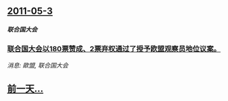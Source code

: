 ## [2011-05-3](/news/2011/05/3/index.md)

##### 联合国大会
### [联合国大会以180票赞成、2票弃权通过了授予欧盟观察员地位议案。](/news/2011/05/3/联合国大会以180票赞成-2票弃权通过了授予欧盟观察员地位议案.md)
_消息: 歐盟, 联合国大会_

## [前一天...](/news/2011/05/2/index.md)

